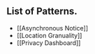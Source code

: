 ## List of Patterns.

 * [[Asynchronous Notice]]
 * [[Location Granuality]]
 * [[Privacy Dashboard]]